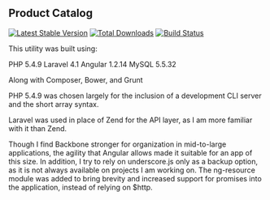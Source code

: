 ## Product Catalog

[![Latest Stable Version](https://poser.pugx.org/laravel/framework/version.png)](https://packagist.org/packages/laravel/framework) [![Total Downloads](https://poser.pugx.org/laravel/framework/d/total.png)](https://packagist.org/packages/laravel/framework) [![Build Status](https://travis-ci.org/laravel/framework.png)](https://travis-ci.org/laravel/framework)

This utility was built using:

PHP 5.4.9
Laravel 4.1
Angular 1.2.14
MySQL 5.5.32

Along with Composer, Bower, and Grunt

PHP 5.4.9 was chosen largely for the inclusion of a development CLI server and the short array syntax.

Laravel was used in place of Zend for the API layer, as I am more familiar with it than Zend.

Though I find Backbone stronger for organization in mid-to-large applications, the agility that Angular allows made it suitable for an app of this size.  In addition, I try to rely on underscore.js only as a backup option, as it is not always available on projects I am working on.  The ng-resource module was added to bring brevity and increased support for promises into the application, instead of relying on $http.

